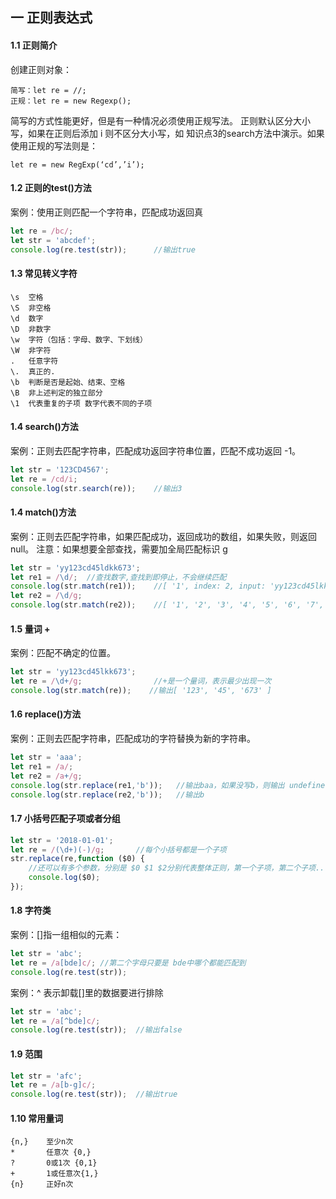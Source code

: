 ## 一 正则表达式
#### 1.1 正则简介
创建正则对象：
```
简写：let re = //;
正规：let re = new Regexp();
```
简写的方式性能更好，但是有一种情况必须使用正规写法。
正则默认区分大小写，如果在正则后添加 i 则不区分大小写，如 知识点3的search方法中演示。如果使用正规的写法则是：
```
let re = new RegExp(‘cd’,’i’);
```
#### 1.2 正则的test()方法
案例：使用正则匹配一个字符串，匹配成功返回真
```javascript
let re = /bc/;
let str = 'abcdef';
console.log(re.test(str));      //输出true
```
#### 1.3 常见转义字符
```
\s	空格
\S	非空格
\d	数字
\D	非数字
\w	字符（包括：字母、数字、下划线）
\W	非字符
. 	任意字符
\.	真正的.
\b	判断是否是起始、结束、空格
\B	非上述判定的独立部分
\1	代表重复的子项 数字代表不同的子项
```
#### 1.4 search()方法
案例：正则去匹配字符串，匹配成功返回字符串位置，匹配不成功返回 -1。
```javascript
let str = '123CD4567';
let re = /cd/i;
console.log(str.search(re));    //输出3
```
#### 1.4 match()方法
案例：正则去匹配字符串，如果匹配成功，返回成功的数组，如果失败，则返回 null。
注意：如果想要全部查找，需要加全局匹配标识 g 
```javascript
let str = 'yy123cd45ldkk673';
let re1 = /\d/;  //查找数字,查找到即停止，不会继续匹配
console.log(str.match(re1));    //[ '1', index: 2, input: 'yy123cd45lkk673' ]
let re2 = /\d/g;
console.log(str.match(re2));    //[ '1', '2', '3', '4', '5', '6', '7', '3' ]
```
#### 1.5 量词 +
案例：匹配不确定的位置。
```javascript
let str = 'yy123cd45lkk673';
let re = /\d+/g;                //+是一个量词，表示最少出现一次
console.log(str.match(re));    //输出[ '123', '45', '673' ]
```
#### 1.6 replace()方法
案例：正则去匹配字符串，匹配成功的字符替换为新的字符串。
```javascript
let str = 'aaa';
let re1 = /a/;
let re2 = /a+/g;
console.log(str.replace(re1,'b'));   //输出baa，如果没写b，则输出 undefinedaa
console.log(str.replace(re2,'b'));   //输出b
```
#### 1.7 小括号匹配子项或者分组
```javascript
let str = '2018-01-01';
let re = /(\d+)(-)/g;       //每个小括号都是一个子项
str.replace(re,function ($0) {
    //还可以有多个参数，分别是 $0 $1 $2分别代表整体正则，第一个子项，第二个子项...
    console.log($0);
});
```
#### 1.8 字符类
案例：[]指一组相似的元素：
```javascript
let str = 'abc';
let re = /a[bde]c/; //第二个字母只要是 bde中哪个都能匹配到
console.log(re.test(str));
```
案例：^ 表示卸载[]里的数据要进行排除
```javascript
let str = 'abc';
let re = /a[^bde]c/;
console.log(re.test(str));  //输出false
```
#### 1.9 范围
```javascript
let str = 'afc';
let re = /a[b-g]c/;
console.log(re.test(str));  //输出true
```
#### 1.10 常用量词
```
{n,}    至少n次
*       任意次 {0,}
?       0或1次 {0,1}
+       1或任意次{1,}
{n}     正好n次
```


